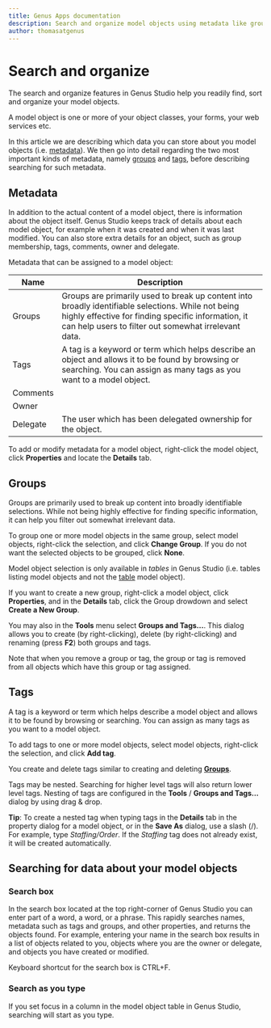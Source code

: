 ```yaml
---
title: Genus Apps documentation
description: Search and organize model objects using metadata like groups, tags etc.
author: thomasatgenus
---
```

# Search and organize

The search and organize features in Genus Studio help you readily find, sort and organize your model objects.

A model object is one or more of your object classes, your forms, your web services etc.

In this article we are describing which data you can store about you model objects (i.e. [metadata](#metadata)). We then go into detail regarding the two most important kinds of metadata, namely [groups](#groups) and [tags](#tags), before describing searching for such metadata.

## Metadata

In addition to the actual content of a model object, there is information about the object itself. Genus Studio keeps track of details about each model object, for example when it was created and when it was last modified. You can also store extra details for an object, such as group membership, tags, comments, owner and delegate.

Metadata that can be assigned to a model object:

| Name        | Description                      |
| ----------- | -------------------------------- |
| Groups      | Groups are primarily used to break up content into broadly identifiable selections. While not being highly effective for finding specific information, it can help users to filter out somewhat irrelevant data. |
| Tags        | A tag is a keyword or term which helps describe an object and allows it to be found by browsing or searching. You can assign as many tags as you want to a model object. |
| Comments    | |
| Owner       | |
| Delegate    | The user which has been delegated ownership for the object. |

To add or modify metadata for a model object, right-click the model object, click **Properties** and locate the **Details** tab.

## Groups

Groups are primarily used to break up content into broadly identifiable selections. While not being highly effective for finding specific information, it can help you  filter out somewhat irrelevant data.

To group one or more model objects in the same group, select model objects, right-click the selection, and click **Change Group**. If you do not want the selected objects to be grouped, click **None**.

Model object selection is only available in _tables_ in Genus Studio (i.e. tables listing model objects and not the [table](../user-interface/tables/index.md) model object).

If you want to create a new group, right-click a model object, click **Properties**, and in the **Details** tab, click the Group drowdown and select **Create a New Group**.

You may also in the **Tools** menu select **Groups and Tags...**. This dialog allows you to create (by right-clicking), delete (by right-clicking) and renaming (press **F2**) both groups and tags.

Note that when you remove a group or tag, the group or tag is removed from all objects which have this group or tag assigned.

## Tags

A tag is a keyword or term which helps describe a model object and allows it to be found by browsing or searching. You can assign as many tags as you want to a model object.

To add tags to one or more model objects, select model objects, right-click the selection, and click **Add tag**.

You create and delete tags similar to creating and deleting **[Groups](#groups)**.

Tags may be nested. Searching for higher level tags will also return lower level tags. Nesting of tags are configured in the **Tools** / **Groups and Tags...** dialog by using drag & drop.

**Tip**: To create a nested tag when typing tags in the **Details** tab in the property dialog for a model object, or in the **Save As** dialog, use a slash (/). For example, type _Staffing/Order_. If the _Staffing_ tag does not already exist, it will be created automatically.

## Searching for data about your model objects

### Search box

In the search box located at the top right-corner of Genus Studio you can enter part of a word, a word, or a phrase. This rapidly searches names, metadata such as tags and groups, and other properties, and returns the objects found. For example, entering your name in the search box results in a list of objects related to you, objects where you are the owner or delegate, and objects you have created or modified.

Keyboard shortcut for the search box is CTRL+F.

### Search as you type

If you set focus in a column in the model object table in Genus Studio, searching will start as you type.
